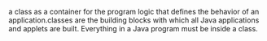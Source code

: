 a class as a container for the program
logic that defines the behavior of an application.classes are the
building blocks with which all Java applications and applets are built. Everything in a Java
program must be inside a class.
